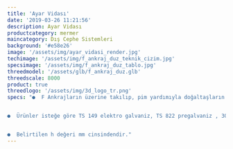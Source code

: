 ```yaml
---
title: 'Ayar Vidası'
date: '2019-03-26 11:21:56'
description: Ayar Vidası
productcategory: mermer
maincategory: Dış Cephe Sistemleri
background: '#e58e26'
image: '/assets/img/ayar_vidasi_render.jpg'
techimage: '/assets/img/f_ankraj_duz_teknik_cizim.jpg'
specsimage: '/assets/img/f_ankraj_duz_tablo.jpg'
threedmodel: '/assets/glb/f_ankraj_duz.glb'
threedscale: 8000
product: true
threedlogo: '/assets/img/3d_logo_tr.png'
specs: "●  F Ankrajların üzerine takılıp, pim yardımıyla doğaltaşların sabitlenmesine yarar.


●  Ürünler isteğe göre TS 149 elektro galvaniz, TS 822 pregalvaniz , 304 ve 430 paslanmaz çelikten üretilebilmektedir.


●  Belirtilen h değeri mm cinsindendir."
---
```

